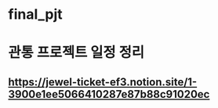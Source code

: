 # final_pjt

# 관통 프로젝트 일정 정리
## https://jewel-ticket-ef3.notion.site/1-3900e1ee5066410287e87b88c91020ec